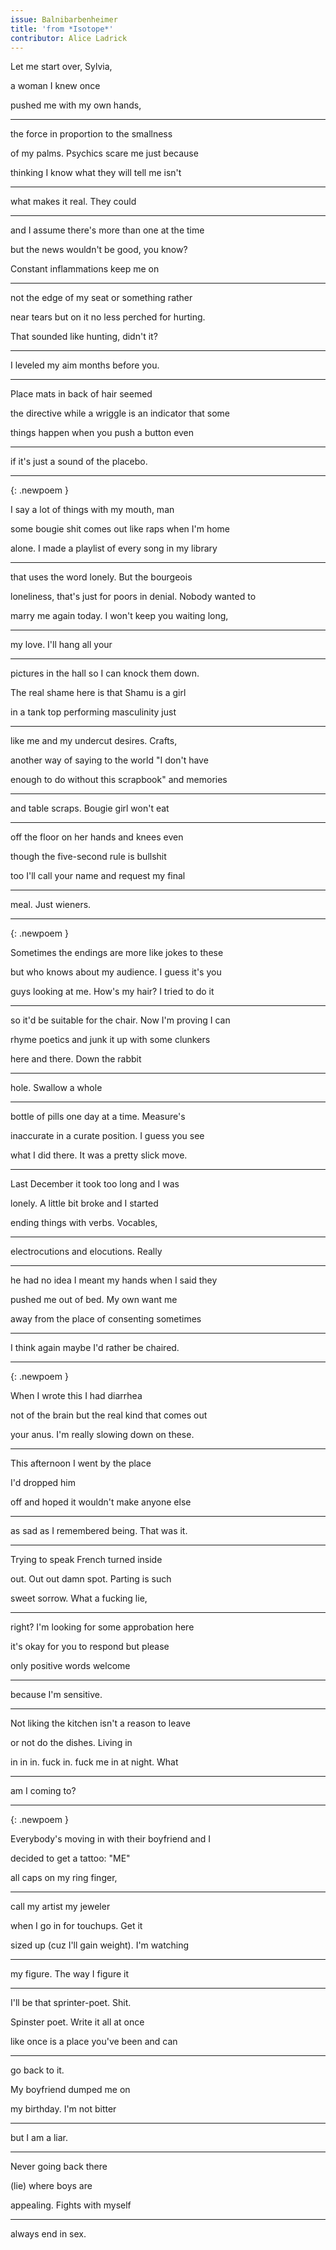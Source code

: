 ```yaml
---
issue: Balnibarbenheimer
title: 'from *Isotope*'
contributor: Alice Ladrick
---
```


Let me start over, Sylvia,

a woman I knew once

pushed me with my own hands,

---

the force in proportion to the smallness

of my palms. Psychics scare me just because

thinking I know what they will tell me isn't

---

what makes it real. They could

---

and I assume there's more than one at the time

but the news wouldn't be good, you know?

Constant inflammations keep me on

---

not the edge of my seat or something rather

near tears but on it no less perched for hurting.

That sounded like hunting, didn't it?

---

I leveled my aim months before you.

---

Place mats in back of hair seemed

the directive while a wriggle is an indicator that some

things happen when you push a button even

---

if it's just a sound of the placebo.

---
{: .newpoem }

I say a lot of things with my mouth, man

some bougie shit comes out like raps when I'm home

alone. I made a playlist of every song in my library

---

that uses the word lonely. But the bourgeois

loneliness, that's just for poors in denial. Nobody wanted to

marry me again today. I won't keep you waiting long,

---

my love. I'll hang all your

---

pictures in the hall so I can knock them down.

The real shame here is that Shamu is a girl

in a tank top performing masculinity just

---

like me and my undercut desires. Crafts,

another way of saying to the world "I don't have

enough to do without this scrapbook" and memories

---

and table scraps. Bougie girl won't eat

---

off the floor on her hands and knees even

though the five-second rule is bullshit

too I'll call your name and request my final

---

meal. Just wieners.

---
{: .newpoem }

Sometimes the endings are more like jokes to these

but who knows about my audience. I guess it's you

guys looking at me. How's my hair? I tried to do it

---

so it'd be suitable for the chair. Now I'm proving I can

rhyme poetics and junk it up with some clunkers

here and there. Down the rabbit

---

hole. Swallow a whole

---

bottle of pills one day at a time. Measure's

inaccurate in a curate position. I guess you see

what I did there. It was a pretty slick move.

---

Last December it took too long and I was

lonely. A little bit broke and I started

ending things with verbs. Vocables,

---

electrocutions and elocutions. Really

---

he had no idea I meant my hands when I said they

pushed me out of bed. My own want me

away from the place of consenting sometimes

---

I think again maybe I'd rather be chaired.

---
{: .newpoem }

When I wrote this I had diarrhea

not of the brain but the real kind that comes out

your anus. I'm really slowing down on these.

---

This afternoon I went by the place

I'd dropped him

off and hoped it wouldn't make anyone else

---

as sad as I remembered being. That was it.

---

Trying to speak French turned inside

out. Out out damn spot. Parting is such

sweet sorrow. What a fucking lie,

---

right? I'm looking for some approbation here

it's okay for you to respond but please

only positive words welcome

---

because I'm sensitive.

---

Not liking the kitchen isn't a reason to leave

or not do the dishes. Living in

in in in. fuck in. fuck me in at night. What

---

am I coming to?

---
{: .newpoem }

Everybody's moving in with their boyfriend and I

decided to get a tattoo: "ME"

all caps on my ring finger,

---

call my artist my jeweler

when I go in for touchups. Get it

sized up (cuz I'll gain weight). I'm watching

---

my figure. The way I figure it

---

I'll be that sprinter-poet. Shit.

Spinster poet. Write it all at once

like once is a place you've been and can

---

go back to it.

My boyfriend dumped me on

my birthday. I'm not bitter

---

but I am a liar.

---

Never going back there

(lie) where boys are

appealing. Fights with myself

---

always end in sex.
